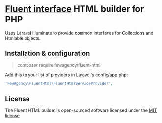 # [Fluent interface](https://en.wikipedia.org/wiki/Fluent_interface) HTML builder for PHP
Uses Laravel Illuminate to provide common interfaces for Collections and Htmlable objects.

## Installation & configuration
> composer require fewagency/fluent-html

Add this to your list of providers in Laravel's config/app.php:
```php
'FewAgency\FluentHtml\FluentHtmlServiceProvider',
```

## License
The Fluent HTML builder is open-sourced software licensed under the [MIT license](http://opensource.org/licenses/MIT)
